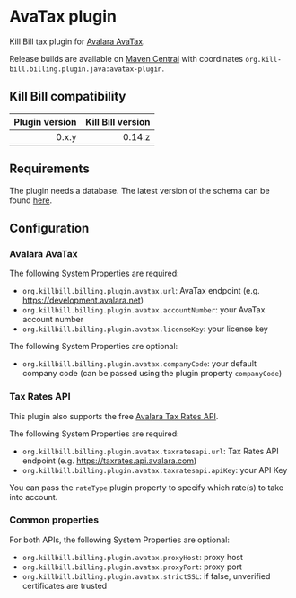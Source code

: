 AvaTax plugin
=============

Kill Bill tax plugin for [Avalara AvaTax](http://www.avalara.com/products/avatax/).

Release builds are available on [Maven Central](http://search.maven.org/#search%7Cga%7C1%7Cg%3A%22org.kill-bill.billing.plugin.java%22%20AND%20a%3A%22avatax-plugin%22) with coordinates `org.kill-bill.billing.plugin.java:avatax-plugin`.

Kill Bill compatibility
-----------------------

| Plugin version | Kill Bill version |
| -------------: | ----------------: |
| 0.x.y          | 0.14.z            |

Requirements
------------

The plugin needs a database. The latest version of the schema can be found [here](https://raw.github.com/killbill/killbill-avatax-plugin/master/src/main/resources/ddl.sql).

Configuration
-------------

### Avalara AvaTax

The following System Properties are required:

* `org.killbill.billing.plugin.avatax.url`: AvaTax endpoint (e.g. https://development.avalara.net)
* `org.killbill.billing.plugin.avatax.accountNumber`: your AvaTax account number
* `org.killbill.billing.plugin.avatax.licenseKey`: your license key

The following System Properties are optional:

* `org.killbill.billing.plugin.avatax.companyCode`: your default company code (can be passed using the plugin property `companyCode`)

### Tax Rates API

This plugin also supports the free [Avalara Tax Rates API](http://taxratesapi.avalara.com/).

The following System Properties are required:

* `org.killbill.billing.plugin.avatax.taxratesapi.url`: Tax Rates API endpoint (e.g. https://taxrates.api.avalara.com)
* `org.killbill.billing.plugin.avatax.taxratesapi.apiKey`: your API Key

You can pass the `rateType` plugin property to specify which rate(s) to take into account.

### Common properties

For both APIs, the following System Properties are optional:

* `org.killbill.billing.plugin.avatax.proxyHost`: proxy host
* `org.killbill.billing.plugin.avatax.proxyPort`: proxy port
* `org.killbill.billing.plugin.avatax.strictSSL`: if false, unverified certificates are trusted
